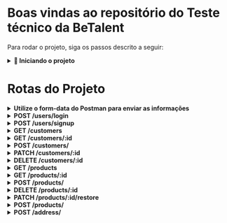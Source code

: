 # Boas vindas ao repositório do Teste técnico da BeTalent

Para rodar o projeto, siga os passos descrito a seguir:

<details>
<summary><strong> 🔰 Iniciando o projeto</strong></summary><br />
  * Você deve possuir o Node.js >= 20.6
  
  1. Clone o repositório `git clone git@github.com:joaopedrospaz/betalent-teste-tecnico.git`
  
  2.  Entre na pasta do repositório que você acabou de clonar:
  * Se você estiver usando linux `cd betalent-teste-tecnico`

  3. Tire o `.exemple` do arquivo `.env.exemple`

  4. Instale as dependências:
  * `npm install`

  5. Suba o container do MySql:
  * `docker-compose up -d`
    
  6. Execute as Migrations:
  * `npm run migration`

  7. Execute as Seeders:
  * `npm run seed`
    
  8. Rode o projeto:
  * `npm run dev`  
  
</details>

# Rotas do Projeto

<details>
<summary><strong> Utilize o form-data do Postman para enviar as informações</strong></summary><br />

  ![image](https://github.com/user-attachments/assets/19b5bdf3-4dee-4a4f-89cd-f9e59bfdff53)
</details>
<details>
<summary><strong> POST /users/login </strong></summary><br />
  
  * Nessa rota você fará login como usuário, recebendo um token que deverá ser enviado pelo `Authorization` em `Headers` para que tenha acesso as outras rotas:
    ![image](https://github.com/user-attachments/assets/94f35a74-60fc-499e-9e0f-25982f2ad7d5)

  * Exemplo de como fazer um login válido:
    ![image](https://github.com/user-attachments/assets/74b85205-243a-4687-9a17-fe50aa2bb6a2)
  * `email`: `joao.silva@example.com`
  * `password`: `password123`
</details>
<details>
<summary><strong> POST /users/signup </strong></summary><br />
  
  * Essa é a rota para registrar um novo usuário.
  * Exemplo de como fazer uma requisição válida:
  
  ![image](https://github.com/user-attachments/assets/d4fa40b0-70aa-49a0-a713-0ab0bd15671b)
</details>
<details>
<summary><strong> GET /customers </strong></summary><br />
  
  * Essa é a rota para listar todos os clientes.
  * Não Necessita enviar nada no body:
    ![image](https://github.com/user-attachments/assets/d9ffcfbc-bf52-42bc-b6fc-8ce19e504e5b)
</details>
<details>
<summary><strong> GET /customers/:id </strong></summary><br />
  
  * Essa é a rota para datalhar um cliente.
  * Nessa rota o id deverá ser enviado como parâmetro, não necessita enviar nada no body:
    ![image](https://github.com/user-attachments/assets/9e70b647-85aa-49e0-ac5d-7fbcd43899cf)
</details>
<details>
<summary><strong> POST  /customers/ </strong></summary><br />
  
  * Essa é a rota para registrar um novo cliente.
  * Exemplo de como fazer uma requisição válida:
  
  ![image](https://github.com/user-attachments/assets/d28a5521-ac93-4a3b-baad-e6918d04105d)
</details>
<details>
<summary><strong> PATCH  /customers/:id </strong></summary><br />
  
  * Essa é a rota para editar um cliente.
  * Exemplo de como fazer uma requisição válida:
  * O id deverá ser enviado pelo paramâmetro e pelo menos um dos campos precisa ser enviado:
  ![image](https://github.com/user-attachments/assets/4514875e-1f0c-427c-8f6e-ff4462da3a36)
</details>
<details>
<summary><strong> DELETE  /customers/:id </strong></summary><br />
  
  * Essa é a rota para deletar um cliente.
  * Nessa rota o id deverá ser enviado como parâmetro, não necessita enviar nada no body:
  ![image](https://github.com/user-attachments/assets/2bd762af-fd9c-4ac5-a2e8-903dc6157e03)
</details>
<details>
<summary><strong> GET /products </strong></summary><br />
  
  * Essa é a rota para listar todos os produtos.
  * Não Necessita enviar nada no body:
  ![image](https://github.com/user-attachments/assets/10df06ed-7bef-43f1-b3b6-fd1499e9587a)
</details>
<details>
<summary><strong> GET /products/:id </strong></summary><br />
  
  * Essa é a rota para datalhar um produto.
  * Nessa rota o id deverá ser enviado como parâmetro, não necessita enviar nada no body:
    ![image](https://github.com/user-attachments/assets/2c0d3927-20a4-4dcb-b292-b9c37a4c4f5e)
</details>
<details>
<summary><strong> POST  /products/ </strong></summary><br />
  
  * Essa é a rota para registrar um novo produto.
  * Exemplo de como fazer uma requisição válida:
  
 ![image](https://github.com/user-attachments/assets/4fc831b0-d2ee-4cec-8c87-139603e20106)
</details>
<details>
<summary><strong> DELETE  /products/:id </strong></summary><br />
  
  * Essa é a rota para deletar um produto.
  * Nessa rota o id deverá ser enviado como parâmetro, não necessita enviar nada no body:
  ![image](https://github.com/user-attachments/assets/2b1a25f8-f605-4dc1-a935-fe9bd9c4c5b0)
</details>
<details>
<summary><strong> PATCH  /products/:id/restore </strong></summary><br />
  
  * Essa é a rota para restaurar um produto deletado.
  * Nessa rota o id deverá ser enviado como parâmetro, não necessita enviar nada no body:
  ![image](https://github.com/user-attachments/assets/72071177-203b-40bb-960b-dcfcfa06b6b8)
</details>
<details>
<summary><strong> POST  /products/ </strong></summary><br />
  
  * Essa é a rota para registrar uma nova venda.
  * Exemplo de como fazer uma requisição válida:
  
 ![image](https://github.com/user-attachments/assets/ece8f609-63dc-4d3d-9443-1d5e697a5cf4)
 * `🟥 Atenção para as chaves dos objetos, elas devem vir com aspas.`
 * Pode ser enviado mais de um produto por venda
</details>
<details>
<summary><strong> POST  /address/ </strong></summary><br />
  
  * Essa é a rota para registrar um novo endereço.
  * Exemplo de como fazer uma requisição válida:
  
 ![image](https://github.com/user-attachments/assets/87fbb857-3479-405e-97ba-d366ce915a44)

</details>
